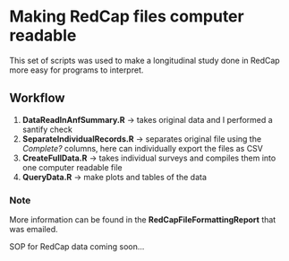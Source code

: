# Making RedCap files computer readable 
This set of scripts was used to make a longitudinal study done in RedCap more easy for programs to interpret.


## Workflow 

1. **DataReadInAnfSummary.R** -> takes original data and I performed a santify check 
2. **SeparateIndividualRecords.R** -> separates original file using the *Complete?* columns, here can individually export the files as CSV 
3. **CreateFullData.R** -> takes individual surveys and compiles them into one computer readable file 
4. **QueryData.R** -> make plots and tables of the data 

### Note

More information can be found in the **RedCapFileFormattingReport** that was emailed. 

SOP for RedCap data coming soon...



